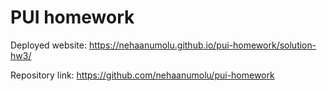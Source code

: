 # PUI homework

Deployed website: https://nehaanumolu.github.io/pui-homework/solution-hw3/

Repository link: https://github.com/nehaanumolu/pui-homework

